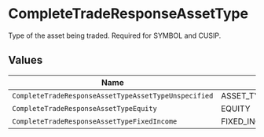 # CompleteTradeResponseAssetType

Type of the asset being traded. Required for SYMBOL and CUSIP.


## Values

| Name                                                 | Value                                                |
| ---------------------------------------------------- | ---------------------------------------------------- |
| `CompleteTradeResponseAssetTypeAssetTypeUnspecified` | ASSET_TYPE_UNSPECIFIED                               |
| `CompleteTradeResponseAssetTypeEquity`               | EQUITY                                               |
| `CompleteTradeResponseAssetTypeFixedIncome`          | FIXED_INCOME                                         |